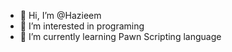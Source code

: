 - 👋 Hi, I’m @Hazieem
- 👀 I’m interested in programing
- 🌱 I’m currently learning Pawn Scripting language

<!---
moonliightt/moonliightt is a ✨ special ✨ repository because its `README.md` (this file) appears on your GitHub profile.
You can click the Preview link to take a look at your changes.
--->
